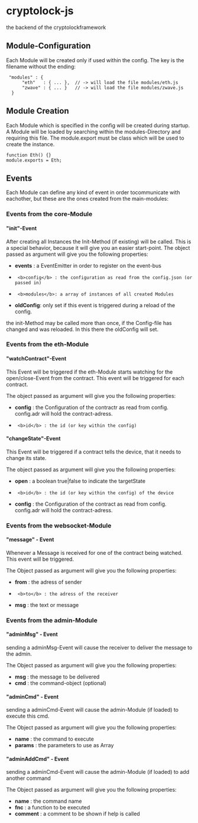 # cryptolock-js
the backend of the cryptolockframework

## Module-Configuration

Each Module will be created only if used within the config. The key is the filename without the ending:

	 "modules" : {
		  "eth"   : { ... },  // -> will load the file modules/eth.js
		  "zwave" : { ... }   // -> will load the file modules/zwave.js
	  }
 


## Module Creation

Each Module which is specified in the config will be created during startup. A Module will be loaded by searching within the modules-Directory and requiring this file. The module.export must be class which will be used to create the instance.

	function Eth() {}
	module.exports = Eth;
 
## Events

Each Module can define any kind of event in order tocommunicate with eachother, but these are the ones created from the main-modules:

### Events from the core-Module

#### "init"-Event

After creating all Instances the Init-Method (if existing) will be called. This is a special behavior, because it will give you an easier start-point.
The object passed as argument will give you the following properties:

- 	 <b>events</b> : a EventEmitter in order to register on the event-bus
-	   <b>config</b> : the configuration as read from the config.json (or passed in)
-	   <b>modules</b>: a array of instances of all created Modules
- 	 <b>oldConfig</b>: only set if this event is triggered during a reload of the config.

the init-Method may be called more than once, if the Config-file has changed and was reloaded. In this there the oldConfig will set.


### Events from the eth-Module

#### "watchContract"-Event

This Event will be triggered if the eth-Module starts watching for the open/close-Event from the contract. This event will be triggered for each contract.

The object passed as argument will give you the following properties:

- 	 <b>config</b> : the Configuration of the contractr as read from config. config.adr will hold the contract-adress.
-	   <b>id</b> : the id (or key within the config)


#### "changeState"-Event

This Event will be triggered if a contract tells the device, that it needs to change its state. 

The object passed as argument will give you the following properties:

- 	 <b>open</b> : a boolean true|false to indicate the targetState
-	   <b>id</b> : the id (or key within the config) of the device
- 	 <b>config</b> : the Configuration of the contract as read from config. config.adr will hold the contract-adress.

### Events from the websocket-Module

#### "message" - Event

Whenever a Message is received for one of the contract being watched. This event will be triggered.

The Object passed as argument will give you the following properties:

- 	 <b>from</b> : the adress of sender
-	   <b>to</b> : the adress of the receiver
- 	 <b>msg</b> : the text or message

### Events from the admin-Module


#### "adminMsg" - Event

sending a adminMsg-Event will cause the receiver to deliver the message to the admin.

The Object passed as argument will give you the following properties:
- 	 <b>msg</b> : the message to be delivered
-	 <b>cmd</b> : the command-object (optional)

#### "adminCmd" - Event

sending a adminCmd-Event will cause the admin-Module (if loaded) to execute this cmd.

The Object passed as argument will give you the following properties:

- 	 <b>name</b> : the command to execute
-	 <b>params</b> : the parameters to use as Array

#### "adminAddCmd" - Event

sending a adminCmd-Event will cause the admin-Module (if loaded) to add another command

The Object passed as argument will give you the following properties:

- 	 <b>name</b> : the command name
-	 <b>fnc</b> : a function to be executed
-	 <b>comment</b> : a comment to be shown if help is called





